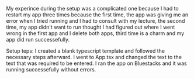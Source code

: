 My experince during the setup was a complicated one because I had to restart my app three times because the first time, the app was giving me an error when I tried running and I had to consult with my lecture, the second time, my app didn't want to run thought I had figured out where I went wrong in the first app and I delete both apps, third time is a charm and my app did run successefully. 

Setup teps:
I created a blank typescript template and followed the necessary steps afterward. 
I went to App.tsx and changed the text to the text that was required to be entered. 
I ran the app on Bluestacks and it was running successefully without errors. 
